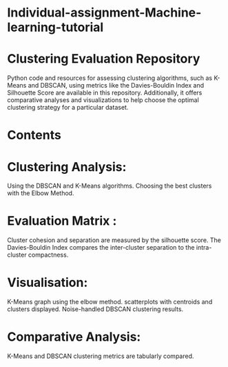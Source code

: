 # Individual-assignment-Machine-learning-tutorial
# Clustering Evaluation Repository
Python code and resources for assessing clustering algorithms, such as K-Means and DBSCAN, using metrics like the Davies-Bouldin Index and Silhouette Score are available in this repository. Additionally, it offers comparative analyses and visualizations to help choose the optimal clustering strategy for a particular dataset. 
# Contents 
# Clustering Analysis:
Using the DBSCAN and K-Means algorithms. 
Choosing the best clusters with the Elbow Method.
# Evaluation Matrix : 
Cluster cohesion and separation are measured by the silhouette score. 
The Davies-Bouldin Index compares the inter-cluster separation to the intra-cluster compactness.
# Visualisation:
K-Means graph using the elbow method.
scatterplots with centroids and clusters displayed. Noise-handled DBSCAN clustering results.
# Comparative Analysis:
K-Means and DBSCAN clustering metrics are tabularly compared.
